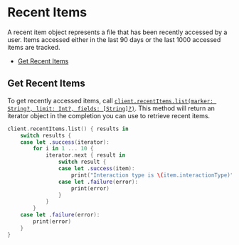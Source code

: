 Recent Items
=======

A recent item object represents a file that has been recently accessed by a user. Items accessed either in the last 90 days or the last 1000 accessed items are tracked.

<!-- START doctoc generated TOC please keep comment here to allow auto update -->
<!-- DON'T EDIT THIS SECTION, INSTEAD RE-RUN doctoc TO UPDATE -->


- [Get Recent Items](#get-recent-items)

<!-- END doctoc generated TOC please keep comment here to allow auto update -->

Get Recent Items
----------------

To get recently accessed items, call
[`client.recentItems.list(marker: String?, limit: Int?, fields: [String]?)`][get-recent-items]. This method will return an iterator object in the completion you can use to retrieve recent items.

```swift
client.recentItems.list() { results in
    switch results {
    case let .success(iterator):
        for i in 1 ... 10 {
            iterator.next { result in
                switch result {
                case let .success(item):
                    print("Interaction type is \(item.interactionType)")
                case let .failure(error):
                    print(error)
                }
            }
        }
    case let .failure(error):
        print(error)
    }
}
```

[get-recent-items]: https://opensource.box.com/box-swift-sdk/Classes/RecentItemsModule.html#/s:6BoxSDK17RecentItemsModuleC03getcD06marker5limit6fieldsAA18PaginationIteratorCyAA0C4ItemCGSSSg_SiSgSaySSGSgtF
